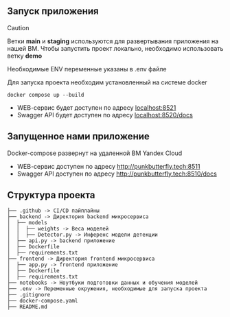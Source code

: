 ## Запуск приложения
> [!CAUTION]
> Ветки **main** и **staging** используются для развертывания приложения на нашей ВМ.
> Чтобы запустить проект локально, необходимо использовать ветку **demo**

Необходимые ENV переменные указаны в .env файле

Для запуска проекта необходим установленный на системе docker
```commandline
docker compose up --build
```

- WEB-cервис будет доступен по адресу <localhost:8521>
- Swagger API будет доступен по адресу <localhost:8520/docs>

## Запущенное нами приложение
Docker-compose развернут на удаленной ВМ Yandex Cloud

- WEB-cервис доступен по адресу <http://punkbutterfly.tech:8511>
- Swagger API доступен по адресу <http://punkbutterfly.tech:8510/docs>

## Структура проекта
```
├── .github -> CI/CD пайплайны  
├── backend -> Директория backend микросервиса
│  ├── models
│  │  ├── weights -> Веса моделей
│  │  ├── Detector.py -> Инференс модели детекции
│  ├── api.py -> backend приложение 
│  ├── Dockerfile
│  ├── requirements.txt 
├── frontend -> Директория frontend микросервиса
│  ├── app.py -> frontend приложение
│  ├── Dockerfile
│  ├── requirements.txt 
├── notebooks -> Ноутбуки подготовки данных и обучения моделей
├── .env -> Переменные окружения, необходимые для запуска проекта
├── .gitignore
├── docker-compose.yaml
├── README.md  
```